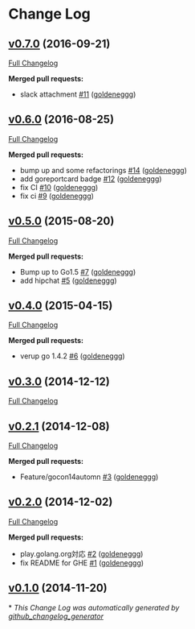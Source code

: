 # Change Log

## [v0.7.0](https://github.com/goldeneggg/gat/tree/v0.7.0) (2016-09-21)
[Full Changelog](https://github.com/goldeneggg/gat/compare/v0.6.0...v0.7.0)

**Merged pull requests:**

- slack attachment [\#11](https://github.com/goldeneggg/gat/pull/11) ([goldeneggg](https://github.com/goldeneggg))

## [v0.6.0](https://github.com/goldeneggg/gat/tree/v0.6.0) (2016-08-25)
[Full Changelog](https://github.com/goldeneggg/gat/compare/v0.5.0...v0.6.0)

**Merged pull requests:**

- bump up and some refactorings [\#14](https://github.com/goldeneggg/gat/pull/14) ([goldeneggg](https://github.com/goldeneggg))
- add goreportcard badge [\#12](https://github.com/goldeneggg/gat/pull/12) ([goldeneggg](https://github.com/goldeneggg))
- fix CI [\#10](https://github.com/goldeneggg/gat/pull/10) ([goldeneggg](https://github.com/goldeneggg))
- fix ci [\#9](https://github.com/goldeneggg/gat/pull/9) ([goldeneggg](https://github.com/goldeneggg))

## [v0.5.0](https://github.com/goldeneggg/gat/tree/v0.5.0) (2015-08-20)
[Full Changelog](https://github.com/goldeneggg/gat/compare/v0.4.0...v0.5.0)

**Merged pull requests:**

- Bump up to Go1.5 [\#7](https://github.com/goldeneggg/gat/pull/7) ([goldeneggg](https://github.com/goldeneggg))
- add hipchat [\#5](https://github.com/goldeneggg/gat/pull/5) ([goldeneggg](https://github.com/goldeneggg))

## [v0.4.0](https://github.com/goldeneggg/gat/tree/v0.4.0) (2015-04-15)
[Full Changelog](https://github.com/goldeneggg/gat/compare/v0.3.0...v0.4.0)

**Merged pull requests:**

- verup go 1.4.2 [\#6](https://github.com/goldeneggg/gat/pull/6) ([goldeneggg](https://github.com/goldeneggg))

## [v0.3.0](https://github.com/goldeneggg/gat/tree/v0.3.0) (2014-12-12)
[Full Changelog](https://github.com/goldeneggg/gat/compare/v0.2.1...v0.3.0)

## [v0.2.1](https://github.com/goldeneggg/gat/tree/v0.2.1) (2014-12-08)
[Full Changelog](https://github.com/goldeneggg/gat/compare/v0.2.0...v0.2.1)

**Merged pull requests:**

- Feature/gocon14automn [\#3](https://github.com/goldeneggg/gat/pull/3) ([goldeneggg](https://github.com/goldeneggg))

## [v0.2.0](https://github.com/goldeneggg/gat/tree/v0.2.0) (2014-12-02)
[Full Changelog](https://github.com/goldeneggg/gat/compare/v0.1.0...v0.2.0)

**Merged pull requests:**

- play.golang.org対応 [\#2](https://github.com/goldeneggg/gat/pull/2) ([goldeneggg](https://github.com/goldeneggg))
- fix README for GHE [\#1](https://github.com/goldeneggg/gat/pull/1) ([goldeneggg](https://github.com/goldeneggg))

## [v0.1.0](https://github.com/goldeneggg/gat/tree/v0.1.0) (2014-11-20)


\* *This Change Log was automatically generated by [github_changelog_generator](https://github.com/skywinder/Github-Changelog-Generator)*